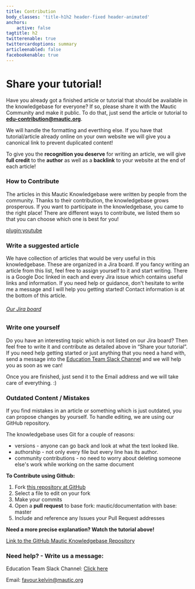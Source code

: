 ```yaml
---
title: Contribution
body_classes: 'title-h1h2 header-fixed header-animated'
anchors:
    active: false
tagtitle: h2
twitterenable: true
twittercardoptions: summary
articleenabled: false
facebookenable: true
---
```


# Share your tutorial!
Have you already got a finished article or tutorial that should be available in the knowledgebase for everyone? If so, please share it with the Mautic Community and make it public. To do that, just send the article or tutorial to **[edu-contribution@mautic.org](mailto:edu-contribution@mautic.org)**. 

We will handle the formatting and everthing else. If you have that tutorial/article already online on your own website we will give you a canonical link to prevent duplicated content!

To give you the **recognition you deserve** for writing an article, we will give **full credit** to the **author** as well as a **backlink** to your website at the end of each article!

### How to Contribute
The articles in this Mautic Knowledgebase were written by people from the community. Thanks to their contribution, the knowledgebase grows prosperous. If you want to participate in the knowledgebase, you came to the right place! There are different ways to contribute, we listed them so that you can choose which one is best for you!

[plugin:youtube](https://www.youtube.com/watch?v=R5jmxZBzsjs)

### Write a suggested article

We have collection of articles that would be very useful in this knowledgebase. These are organized in a Jira board. If you fancy writing an article from this list, feel free to assign yourself to it and start writing. There is a Google Doc linked in each and every Jira issue which contains useful links and information. If you need help or guidance, don't hesitate to write me a message and I will help you getting started! Contact information is at the bottom of this article.

###### [Our Jira board](https://mautic.atlassian.net/jira/software/c/projects/TEDU/issues/?filter=allissues)

### Write one yourself

Do you have an interesting topic which is not listed on our Jira board? Then feel free to write it and contribute as detailed above in “Share your tutorial”. If you need help getting started or just anything that you need a hand with, send a message into the [Education Team Slack Channel](https://mautic.slack.com/archives/CQGQ0D4KU) and we will help you as soon as we can!

Once you are finished, just send it to the Email address and we will take care of everything. :) 

### Outdated Content / Mistakes

If you find mistakes in an article or something which is just outdated, you can propose changes by yourself. To handle editing, we are using our GitHub repository. 

The knowledgebase uses Git for a couple of reasons: 
* versions - anyone can go back and look at what the text looked like.
* authorship - not only every file but every line has its author.
* community contributions - no need to worry about deleting someone else's work while working on the same document

**To Contribute using Github:**
1. Fork [this repository at GitHub ](https://github.com/mautic/mautic-community-knowledgebase) 
2. Select a file to edit on your fork
3. Make your commits
4. Open a **pull request** to base fork: mautic/documentation with base: master
5. Include and reference any Issues your Pull Request addresses

**Need a more precise explanation? Watch the tutorial above!**

[Link to the GitHub Mautic Knowledgebase Repository](https://github.com/mautic/mautic-community-knowledgebase)

### Need help? - Write us a message:

Education Team Slack Channel: [Click here](https://mautic.slack.com/archives/CQGQ0D4KU)

Email: [favour.kelvin@mautic.org](mailto:favour.kelvin@mautic.org)

